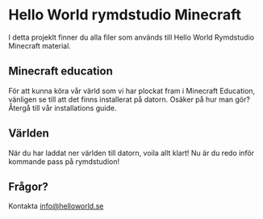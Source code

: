 # Hello World rymdstudio Minecraft
I detta projeklt finner du alla filer som används till Hello World Rymdstudio Minecraft material. 

## Minecraft education
För att kunna köra vår värld som vi har plockat fram i Minecraft Education, vänligen se till att det finns installerat på datorn. Osäker på hur man gör? Återgå till vår installations guide. 

## Världen
När du har laddat ner världen till datorn, voila allt klart! Nu är du redo inför kommande pass på rymdstudion!

## Frågor? 
Kontakta info@helloworld.se